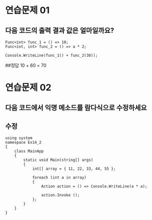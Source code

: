 # 연습문제 01
## 다음 코드의 출력 결과 값은 얼마일까요?
```
Func<int> func_1 = () => 10;
Func<int, int> func_2 = () => a * 2;

Console.WriteLine(func_1() + func_2(30));

```
##정답
10 + 60 = 70

# 연습문제 02
## 다음 코드에서 익명 메소드를 람다식으로 수정하세요

## 수정
```
using system
namespace Ex14_2
{
    class MainApp
    {
        static void Main(string[] args)
        {
            int[] array = { 11, 22, 33, 44, 55 };

            foreach (int a in array)
            {
                Action action = () => Console.WriteLine(a * a);

                action.Invoke ();
            };
        }
    }
}
```

